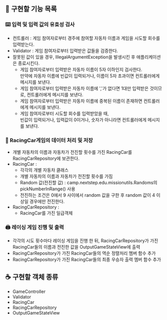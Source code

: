 ## ︎📝 구현할 기능 목록
### ⌨️ 입력 및 입력 값의 유효성 검사
* 컨트롤러 : 게임 참여자로부터 경주에 참여할 자동차 이름과 게임을 시도할 회수를 입력받는다.
* Validator : 게임 참여자로부터 입력받은 값들을 검증한다.
* 잘못된 값이 있을 경우, IllegalArgumentException을 발생시킨 후 애플리케이션은 종료시킨다. 
  * 게임 참여자로부터 입력받은 자동차 이름이 5자 이하인지 검사한다.  
    만약에 자동차 이름에 빈값이 입력되거나, 이름이 5자 초과이면 컨트롤러에게 메시지를 보낸다.
  * 게임 참여자로부터 입력받은 자동차 이름에 ','가 없다면 1대만 입력받은 것이므로, 컨트롤러에게 메시지를 보낸다.
  * 게임 참여자로부터 입력받은 자동차 이름에 중복된 이름이 존재하면 컨트롤러에게 메시지를 보낸다.
  * 게임 참여자로부터 시도할 회수를 입력받았을 때,  
    빈값이 입력되거나, 입력값이 0이거나, 숫자가 아니라면 컨트롤러에게 메시지를 보낸다.

### 🧮 RacingCar게임의 데이터 처리 및 저장
* 개별 자동차의 이름과 자동차가 전진할 횟수를 가진 RacingCar를 RacingCarRepository에 보관한다.
* RacingCar :
  * 각각의 개별 자동차 클래스
  * 개별 자동차의 이름과 자동차가 전진할 횟수를 가짐
  * Random 값(전진할 값) : camp.nextstep.edu.missionutils.Randoms의 pickNumberInRange() 사용
  * 전진하는 조건은 0에서 9 사이에서 random 값을 구한 후 random 값이 4 이상일 경우에만 전진한다.
* RacingCarRepository :
  * RacingCar를 가진 일급객체

### 🖨 레이싱 게임 진행 및 출력
* 각각의 시도 횟수마다 레이싱 게임을 진행 한 뒤, RacingCarRepository가 가진 RacingCar들의 이름과 전진한 값을 OutputGameStateView에 출력
* RacingCarRepository가 가진 RacingCar들의 역순 정렬처리 멤버 함수 추가
* RacingCarRepository가 가진 RacingCar들의 최종 우승자 출력 멤버 함수 추가

## ☕️ 구현할 객체 종류
* GameController
* Validator
* RacingCar
* RacingCarRepository
* OutputGameStateView